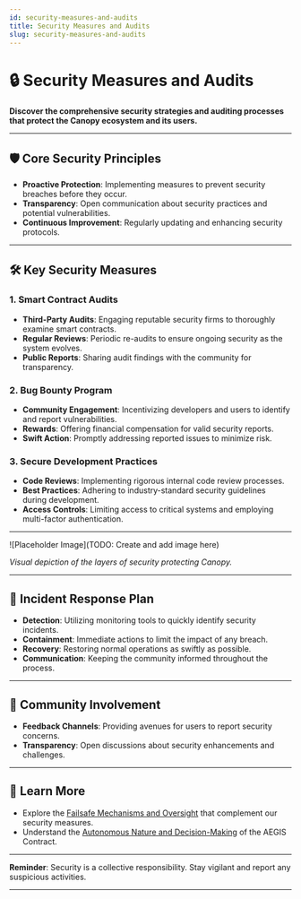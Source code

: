 ```yaml
---
id: security-measures-and-audits
title: Security Measures and Audits
slug: security-measures-and-audits
---
```


# 🔒 Security Measures and Audits

**Discover the comprehensive security strategies and auditing processes that protect the Canopy ecosystem and its users.**

---

## 🛡️ **Core Security Principles**

- **Proactive Protection**: Implementing measures to prevent security breaches before they occur.
- **Transparency**: Open communication about security practices and potential vulnerabilities.
- **Continuous Improvement**: Regularly updating and enhancing security protocols.

---

## 🛠️ **Key Security Measures**

### **1. Smart Contract Audits**

- **Third-Party Audits**: Engaging reputable security firms to thoroughly examine smart contracts.
- **Regular Reviews**: Periodic re-audits to ensure ongoing security as the system evolves.
- **Public Reports**: Sharing audit findings with the community for transparency.

### **2. Bug Bounty Program**

- **Community Engagement**: Incentivizing developers and users to identify and report vulnerabilities.
- **Rewards**: Offering financial compensation for valid security reports.
- **Swift Action**: Promptly addressing reported issues to minimize risk.

### **3. Secure Development Practices**

- **Code Reviews**: Implementing rigorous internal code review processes.
- **Best Practices**: Adhering to industry-standard security guidelines during development.
- **Access Controls**: Limiting access to critical systems and employing multi-factor authentication.

---

![Placeholder Image](TODO: Create and add image here)

*Visual depiction of the layers of security protecting Canopy.*

---

## 🔄 **Incident Response Plan**

- **Detection**: Utilizing monitoring tools to quickly identify security incidents.
- **Containment**: Immediate actions to limit the impact of any breach.
- **Recovery**: Restoring normal operations as swiftly as possible.
- **Communication**: Keeping the community informed throughout the process.

---

## 🤝 **Community Involvement**

- **Feedback Channels**: Providing avenues for users to report security concerns.
- **Transparency**: Open discussions about security enhancements and challenges.

---

## 📖 **Learn More**

- Explore the [Failsafe Mechanisms and Oversight](failsafe-mechanisms-and-oversight) that complement our security measures.
- Understand the [Autonomous Nature and Decision-Making](autonomous-nature-and-decision-making) of the AEGIS Contract.

---

**Reminder**: Security is a collective responsibility. Stay vigilant and report any suspicious activities.

---
